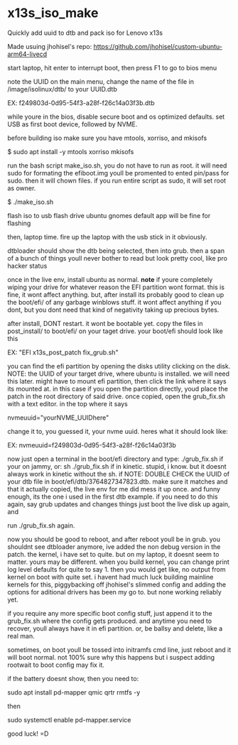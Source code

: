 # x13s_iso_make
Quickly add uuid to dtb and pack iso for Lenovo x13s

Made usuing jhohisel's repo: https://github.com/jhohisel/custom-ubuntu-arm64-livecd

start laptop, hit enter to interrupt boot, then press F1 to go to bios menu

note the UUID on the main menu, change the name of the file in /image/isolinux/dtb/ to your
UUID.dtb

EX: f249803d-0d95-54f3-a28f-f26c14a03f3b.dtb

while youre in the bios, disable secure boot and os optimized defaults.
set USB as first boot device, followed by NVME. 

before building iso make sure you have mtools, xorriso, and mkisofs

$ sudo apt install -y mtools xorriso mkisofs

run the bash script make_iso.sh, you do not have to run as root. it will need sudo
for formating the efiboot.img youll be promented to ented pin/pass for sudo. then it will
chown files. if you run entire script as sudo, it will set root as owner.

$ ./make_iso.sh

flash iso to usb flash drive
ubuntu gnomes default app will be fine for flashing

then, laptop time. fire up the laptop with the usb stick in it obviously.

dtbloader should show the dtb being selected, then into grub. then a span of a bunch
of things youll never bother to read but look pretty cool, like pro hacker status

once in the live env, install ubuntu as normal. **note** if youre completely wiping your drive for whatever reason the EFI partition wont format. this is fine, it wont affect anything.
but, after install its probably good to clean up the boot/efi/ of any garbage winblows stuff. it wont affect anything if you dont, but you dont need that kind of negativity taking up
precious bytes.

after install, DONT restart. it wont be bootable yet. copy the files in post_install/ 
to boot/efi/ on your taget drive. your boot/efi should look like this 

EX: "EFI x13s_post_patch fix_grub.sh"  

you can find the efi partition by opening the disks utility clicking on the disk. NOTE: the
UUID of your target drive, where ubuntu is installed. we will need this later. might have to mount efi partition, then click the link where it says its mounted at. in this case if you
open the partition directly, youd place the patch in the root directory of said drive. once
copied, open the grub_fix.sh with a text editor. in the top where it says

nvmeuuid="yourNVME_UUIDhere" 

change it to, you guessed it, your nvme uuid. heres what it should look like:

EX: nvmeuuid=f249803d-0d95-54f3-a28f-f26c14a03f3b

now just open a terminal in the boot/efi directory and type: ./grub_fix.sh if your on jammy, or: sh ./grub_fix.sh if in kinetic. stupid, i know. but it doesnt always work in kinetic without the sh. if NOTE: DOUBLE CHECK the UUID of your dtb file in boot/efi/dtb/3764827347823.dtb. make sure it matches and that it actually copied, the live env for me did mess it up once. and funny enough, its the one i used in the first dtb example. if you need 
to do this again, say grub updates and changes things just boot the live disk up again, and

run ./grub_fix.sh again. 

now you should be good to reboot, and after reboot youll be in grub. you shouldnt see 
dtbloader anymore, ive added the non debug version in the patch. the kernel, i have set to 
quite. but on my laptop, it doesnt seem to matter. yours may be different. when you
build kernel, you can change print log level defaults for quite to say 1. then you
would get like, no output from kernel on boot with quite set. i havent had much luck
building mainline kernels for this, piggybacking off jhohisel's slimmed config and adding
the options for aditional drivers has been my go to. but none working reliably yet.

if you require any more specific boot config stuff, just append it to the grub_fix.sh where
the config gets produced. and anytime you need to recover, youll always have it in efi
partition. or, be ballsy and delete, like a real man.

sometimes, on boot youll be tossed into initramfs cmd line, just reboot and it will boot
normal. not 100% sure why this happens but i suspect adding rootwait to boot config may fix it.

if the battery doesnt show, then you need to:

sudo apt install pd-mapper qmic qrtr rmtfs -y

then

sudo systemctl enable pd-mapper.service

good luck! =D
